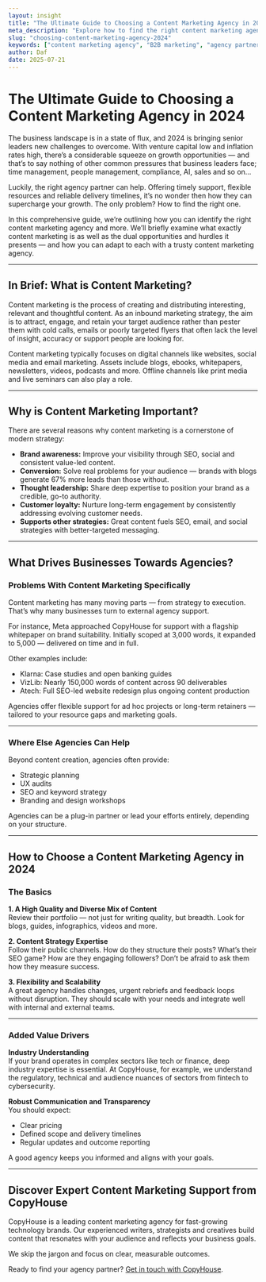 ```yaml
---
layout: insight
title: "The Ultimate Guide to Choosing a Content Marketing Agency in 2024"
meta_description: "Explore how to find the right content marketing agency in 2024, from strategy and scalability to sector-specific expertise and ROI transparency."
slug: "choosing-content-marketing-agency-2024"
keywords: ["content marketing agency", "B2B marketing", "agency partnerships", "2024 marketing strategy"]
author: Daf
date: 2025-07-21
---
```


# The Ultimate Guide to Choosing a Content Marketing Agency in 2024

The business landscape is in a state of flux, and 2024 is bringing senior leaders new challenges to overcome. With venture capital low and inflation rates high, there’s a considerable squeeze on growth opportunities — and that’s to say nothing of other common pressures that business leaders face; time management, people management, compliance, AI, sales and so on…

Luckily, the right agency partner can help. Offering timely support, flexible resources and reliable delivery timelines, it’s no wonder then how they can supercharge your growth. The only problem? How to find the right one.

In this comprehensive guide, we’re outlining how you can identify the right content marketing agency and more. We’ll briefly examine what exactly content marketing is as well as the dual opportunities and hurdles it presents — and how you can adapt to each with a trusty content marketing agency.

---

## In Brief: What is Content Marketing?

Content marketing is the process of creating and distributing interesting, relevant and thoughtful content. As an inbound marketing strategy, the aim is to attract, engage, and retain your target audience rather than pester them with cold calls, emails or poorly targeted flyers that often lack the level of insight, accuracy or support people are looking for.

Content marketing typically focuses on digital channels like websites, social media and email marketing. Assets include blogs, ebooks, whitepapers, newsletters, videos, podcasts and more. Offline channels like print media and live seminars can also play a role.

---

## Why is Content Marketing Important?

There are several reasons why content marketing is a cornerstone of modern strategy:

- **Brand awareness:** Improve your visibility through SEO, social and consistent value-led content.
- **Conversion:** Solve real problems for your audience — brands with blogs generate 67% more leads than those without.
- **Thought leadership:** Share deep expertise to position your brand as a credible, go-to authority.
- **Customer loyalty:** Nurture long-term engagement by consistently addressing evolving customer needs.
- **Supports other strategies:** Great content fuels SEO, email, and social strategies with better-targeted messaging.

---

## What Drives Businesses Towards Agencies?

### Problems With Content Marketing Specifically

Content marketing has many moving parts — from strategy to execution. That’s why many businesses turn to external agency support.

For instance, Meta approached CopyHouse for support with a flagship whitepaper on brand suitability. Initially scoped at 3,000 words, it expanded to 5,000 — delivered on time and in full.

Other examples include:
- Klarna: Case studies and open banking guides
- VizLib: Nearly 150,000 words of content across 90 deliverables
- Atech: Full SEO-led website redesign plus ongoing content production

Agencies offer flexible support for ad hoc projects or long-term retainers — tailored to your resource gaps and marketing goals.

---

### Where Else Agencies Can Help

Beyond content creation, agencies often provide:
- Strategic planning
- UX audits
- SEO and keyword strategy
- Branding and design workshops

Agencies can be a plug-in partner or lead your efforts entirely, depending on your structure.

---

## How to Choose a Content Marketing Agency in 2024

### The Basics

**1. A High Quality and Diverse Mix of Content**  
Review their portfolio — not just for writing quality, but breadth. Look for blogs, guides, infographics, videos and more.

**2. Content Strategy Expertise**  
Follow their public channels. How do they structure their posts? What’s their SEO game? How are they engaging followers? Don’t be afraid to ask them how they measure success.

**3. Flexibility and Scalability**  
A great agency handles changes, urgent rebriefs and feedback loops without disruption. They should scale with your needs and integrate well with internal and external teams.

---

### Added Value Drivers

**Industry Understanding**  
If your brand operates in complex sectors like tech or finance, deep industry expertise is essential. At CopyHouse, for example, we understand the regulatory, technical and audience nuances of sectors from fintech to cybersecurity.

**Robust Communication and Transparency**  
You should expect:
- Clear pricing
- Defined scope and delivery timelines
- Regular updates and outcome reporting

A good agency keeps you informed and aligns with your goals.

---

## Discover Expert Content Marketing Support from CopyHouse

CopyHouse is a leading content marketing agency for fast-growing technology brands. Our experienced writers, strategists and creatives build content that resonates with your audience and reflects your business goals.

We skip the jargon and focus on clear, measurable outcomes.

Ready to find your agency partner? [Get in touch with CopyHouse](https://www.copyhouse.io/contact).
